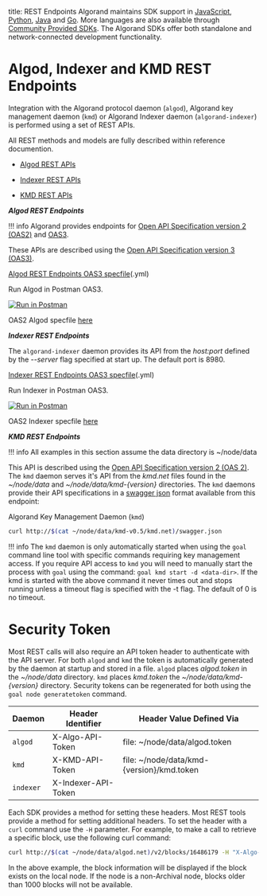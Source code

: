 title: REST Endpoints
Algorand maintains SDK support in [JavaScript](../../../sdks/javascript/#install-sdk-for-runtime), [Python](../../../sdks/python/#install-sdk), [Java](../../../sdks/java/#install-sdk-for-runtime) and [Go](../../../sdks/go/#install-go-sdk). More languages are also available through [Community Provided SDKs](https://developer.algorand.org/ecosystem-projects/?from_query=sdk#net-sdk). The Algorand SDKs offer both standalone and network-connected development functionality.

# Algod, Indexer and KMD REST Endpoints

Integration with the Algorand protocol daemon (`algod`), Algorand key management daemon (`kmd`) or Algorand Indexer daemon (`algorand-indexer`) is performed using a set of REST APIs.

All REST methods and models are fully described within reference documention.

- [Algod REST APIs](https://developer.algorand.org/docs/rest-apis/algod/v2/)

- [Indexer REST APIs](https://developer.algorand.org/docs/rest-apis/indexer/)

- [KMD REST APIs](https://developer.algorand.org/docs/rest-apis/kmd/)

_**Algod REST Endpoints**_

!!! info
    Algorand provides endpoints for [Open API Specification version 2 (OAS2)](https://github.com/OAI/OpenAPI-Specification/blob/main/versions/2.0.md) and [OAS3](https://github.com/OAI/OpenAPI-Specification/tree/main/versions).

These APIs are described using the [Open API Specification version 3 (OAS3)](https://github.com/OAI/OpenAPI-Specification/blob/main/versions/3.1.0.md).

[Algod REST Endpoints OAS3 specfile](https://github.com/algorand/go-algorand/blob/master/daemon/algod/api/algod.oas3.yml?raw=true)(.yml)

Run Algod in Postman OAS3.

[![Run in Postman](https://run.pstmn.io/button.svg)](https://app.getpostman.com/run-collection/7417958-60ff1bfc-b5f2-42aa-83b0-6888f0d4c2f4?action=collection%2Ffork&collection-url=entityId%3D7417958-60ff1bfc-b5f2-42aa-83b0-6888f0d4c2f4%26entityType%3Dcollection%26workspaceId%3Dab8846ef-efa3-4872-a5e5-c2992de6b69c)

OAS2 Algod specfile [here](https://github.com/algorand/go-algorand/blob/master/daemon/algod/api/algod.oas2.json?raw=true)

_**Indexer REST Endpoints**_

The `algorand-indexer` daemon provides its API from the _host:port_ defined by the _--server_ flag specified at start up. The default port is 8980.

[Indexer REST Endpoints OAS3 specfile](https://www.github.com/algorand/indexer/blob/develop/api/indexer.oas3.yml?raw=true)(.yml)

Run Indexer in Postman OAS3.

[![Run in Postman](https://run.pstmn.io/button.svg)](https://app.getpostman.com/run-collection/7417958-2e088cf0-8c78-44b0-8b08-9a832b120d1a?action=collection%2Ffork&collection-url=entityId%3D7417958-2e088cf0-8c78-44b0-8b08-9a832b120d1a%26entityType%3Dcollection%26workspaceId%3Dab8846ef-efa3-4872-a5e5-c2992de6b69c)

OAS2 Indexer specfile [here](https://github.com/algorand/indexer/blob/develop/api/indexer.oas2.json?raw=true)

_**KMD REST Endpoints**_

!!! info
    All examples in this section assume the data directory is ~/node/data

This API is described using the [Open API Specification version 2 (OAS 2)](https://github.com/OAI/OpenAPI-Specification/blob/master/versions/2.0.md). The `kmd` daemon serves it's API from the _kmd.net_ files found in the _~/node/data_ and _~/node/data/kmd-{version}_ directories. The `kmd` daemons provide their API specifications in a [swagger json](https://github.com/algorand/go-algorand/blob/master/daemon/kmd/api/swagger.json) format available from this endpoint:

Algorand Key Management Daemon (`kmd`)

```zsh
curl http://$(cat ~/node/data/kmd-v0.5/kmd.net)/swagger.json
```

!!! info
    The `kmd` daemon is only automatically started when using the `goal` command line tool with specific commands requiring key management access. If you require API access to `kmd` you will need to manually start the process with `goal` using the command: `goal kmd start -d <data-dir>`. If the kmd is started with the above command it never times out and stops running unless a timeout flag is specified with the -t flag. The default of 0 is no timeout.

# Security Token

Most REST calls will also require an API token header to authenticate with the API server. For both `algod` and `kmd` the token is automatically generated by the daemon at startup and stored in a file. `algod` places _algod.token_ in the _~/node/data_ directory. `kmd` places _kmd.token_ the _~/node/data/kmd-{version}_ directory. Security tokens can be regenerated for both using the `goal node generatetoken` command.

| Daemon    | Header Identifier   | Header Value Defined Via                    |
| --------- | ------------------- | ------------------------------------------- |
| `algod`   | X-Algo-API-Token    | file: ~/node/data/algod.token               |
| `kmd`     | X-KMD-API-Token     | file: ~/node/data/kmd-\{version\}/kmd.token |
| `indexer` | X-Indexer-API-Token |                                             |

Each SDK provides a method for setting these headers. Most REST tools provide a method for setting additional headers. To set the header with a `curl` command use the `-H` parameter. For example, to make a call to retrieve a specific block, use the following curl command:

```zsh
curl http://$(cat ~/node/data/algod.net)/v2/blocks/16486179 -H "X-Algo-API-Token: $(cat ~/node/data/algod.token)"
```

In the above example, the block information will be displayed if the block exists on the local node. If the node is a non-Archival node, blocks older than 1000 blocks will not be available.
